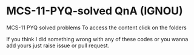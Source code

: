 # MCS-11-PYQ-solved QnA (IGNOU)

MCS-11 PYQ solved problems
To access the content click on the folders



If you think I did something wrong with any of these codes or you wanna add yours just raise issue or pull request.
